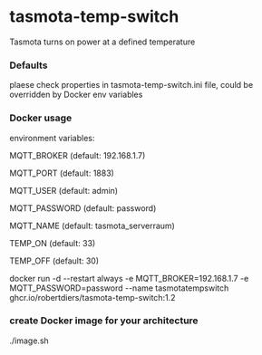 # tasmota-temp-switch
Tasmota turns on power at a defined temperature

### Defaults
plaese check properties in tasmota-temp-switch.ini file, could be overridden by Docker env variables

### Docker usage

environment variables:

MQTT_BROKER (default: 192.168.1.7)

MQTT_PORT (default: 1883)

MQTT_USER (default: admin)

MQTT_PASSWORD (default: password)

MQTT_NAME (default: tasmota_serverraum)

TEMP_ON (default: 33)

TEMP_OFF (default: 30)

docker run -d --restart always -e MQTT_BROKER=192.168.1.7 -e MQTT_PASSWORD=password --name tasmotatempswitch ghcr.io/robertdiers/tasmota-temp-switch:1.2

### create Docker image for your architecture
./image.sh


